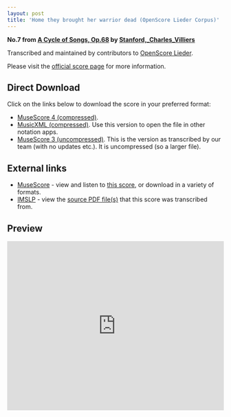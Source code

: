 ```yaml
---
layout: post
title: 'Home they brought her warrior dead (OpenScore Lieder Corpus)'
---
```


__No.7 from [A Cycle of Songs, Op.68](https://fourscoreandmore.org/OpenScore/Stanford%2C_Charles_Villiers/A_Cycle_of_Songs%2C_Op.68/) by [Stanford,_Charles_Villiers](https://fourscoreandmore.org/OpenScore/Stanford%2C_Charles_Villiers)__

Transcribed and maintained by contributors to [OpenScore Lieder].

Please visit the [official score page] for more information.

[official score page]: https://musescore.com/openscore-lieder-corpus/scores/6793692
[OpenScore Lieder]: https://musescore.com/openscore-lieder-corpus

## Direct Download

Click on the links below to download the score in your preferred format:
- [MuseScore 4 (compressed)](https://fourscoreandmore.org/OpenScore/Stanford%2C_Charles_Villiers/A_Cycle_of_Songs%2C_Op.68/7_Home_they_brought_her_warrior_dead.mscz).
- [MusicXML (compressed)](https://fourscoreandmore.org/OpenScore/Stanford%2C_Charles_Villiers/A_Cycle_of_Songs%2C_Op.68/7_Home_they_brought_her_warrior_dead.mxl). Use this version to open the file in other notation apps.
- [MuseScore 3 (uncompressed)](https://raw.githubusercontent.com/OpenScore/Lieder/refs/heads/main/scores/Stanford%2C_Charles_Villiers/A_Cycle_of_Songs%2C_Op.68/7_Home_they_brought_her_warrior_dead/lc6793692.mscx). This is the version as transcribed by our team (with no updates etc.). It is uncompressed (so a larger file).

## External links

- [MuseScore] - view and listen to [this score][MuseScore], or download in a variety of formats.
- [IMSLP] - view the [source PDF file(s)][IMSLP] that this score was transcribed from.

[MuseScore]: https://musescore.com/score/6793692
[IMSLP]: https://imslp.org/wiki/Special:ReverseLookup/225685

## Preview

<iframe width="100%" height="394" src="https://musescore.com/openscore-lieder-corpus/scores/6793692/embed" frameborder="0" allowfullscreen allow="autoplay; fullscreen"></iframe>
